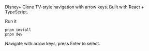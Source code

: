 Disney+ Clone
TV-style navigation with arrow keys. Built with React + TypeScript.

Run it

```bash
pnpm install
pnpm dev
```

Navigate with arrow keys, press Enter to select.


